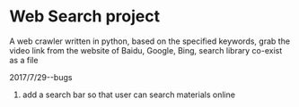 # Web Search project

A web crawler written in python, based on the specified keywords, grab the video link from the website of Baidu, Google, Bing, search library co-exist as a file

2017/7/29--bugs
1. add a search bar so that user can search materials online
